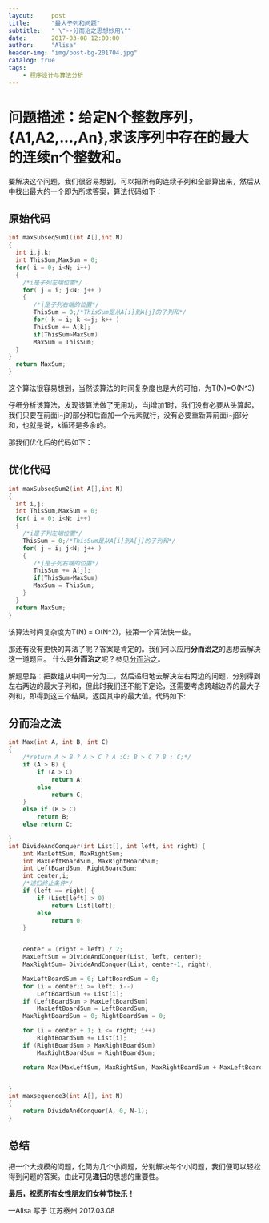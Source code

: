 ```yaml
---
layout:     post
title:      "最大子列和问题"
subtitle:   " \"--分而治之思想妙用\""
date:       2017-03-08 12:00:00
author:     "Alisa"
header-img: "img/post-bg-201704.jpg"
catalog: true
tags:
    - 程序设计与算法分析
---
```


# 问题描述：给定N个整数序列，{A1,A2,...,An},求该序列中存在的**最大的连续n个整数和**。
要解决这个问题，我们很容易想到，可以把所有的连续子列和全部算出来，然后从中找出最大的一个即为所求答案，算法代码如下：  

## 原始代码
```c++
int maxSubseqSum1(int A[],int N)
{
  int i,j,k;
  int ThisSum,MaxSum = 0;
  for( i = 0; i<N; i++)
  {
    /*i是子列左端位置*/
    for( j = i; j<N; j++ )
    {
       /*j是子列右端的位置*/
       ThisSum = 0;/*ThisSum是从A[i]到A[j]的子列和*/
       for( k = i; k <=j; k++ )
       ThisSum += A[k];
       if(ThisSum>MaxSum)
       MaxSum = ThisSum;
  }
}
  return MaxSum;
}
```
这个算法很容易想到，当然该算法的时间复杂度也是大的可怕，为T(N)=O(N^3)

仔细分析该算法，发现该算法做了无用功，当j增加1时，我们没有必要从头算起，我们只要在前面i~j的部分和后面加一个元素就行，没有必要重新算前面i~j部分和，也就是说，k循环是多余的。

那我们优化后的代码如下：  

## 优化代码
```c++
int maxSubseqSum2(int A[],int N)
{
  int i,j;
  int ThisSum,MaxSum = 0;
  for( i = 0; i<N; i++)
  {
    /*i是子列左端位置*/
    ThisSum = 0;/*ThisSum是从A[i]到A[j]的子列和*/
    for( j = i; j<N; j++ )
    {
       /*j是子列右端的位置*/
       ThisSum += A[j];
       if(ThisSum>MaxSum)
       MaxSum = ThisSum;
    }
  }
  return MaxSum;
}
```
该算法时间复杂度为T(N) = O(N^2)，较第一个算法快一些。

那还有没有更快的算法了呢？答案是肯定的。我们可以应用**分而治之**的思想去解决这一道题目。
什么是**分而治之**呢？参见[分而治之](http://baike.baidu.com/link?url=qbcobNUjewEjuwHF51tRRWyFNXeN1f5WPynd-rzXy5OKqiOhJJ6nh76UBdE50-OJykfLjBysDay7e_tuAh_wUtrd0mrGXQcxvuksxUpSt-Bv0N76xssT8-XiP5A3oFOwtwLrDJe3c3K8cuUndbMxRK)。

解题思路：把数组从中间一分为二，然后递归地去解决左右两边的问题，分别得到左右两边的最大子列和，但此时我们还不能下定论，还需要考虑跨越边界的最大子列和，即得到这三个结果，返回其中的最大值。代码如下:  

## 分而治之法
```c++
int Max(int A, int B, int C)
{
    /*return A > B ? A > C ? A :C: B > C ? B : C;*/
    if (A > B) {
        if (A > C)
            return A;
        else
            return C;
    }
    else if (B > C)
        return B;
    else return C;

}
int DivideAndConquer(int List[], int left, int right) {
    int MaxLeftSum, MaxRightSum;
    int MaxLeftBoardSum, MaxRightBoardSum;
    int LeftBoardSum, RightBoardSum;
    int center,i;
    /*递归终止条件*/
    if (left == right) {
        if (List[left] > 0)
            return List[left];
        else
            return 0;
    }


    center = (right + left) / 2;
    MaxLeftSum = DivideAndConquer(List, left, center);
    MaxRightSum= DivideAndConquer(List, center+1, right);

    MaxLeftBoardSum = 0; LeftBoardSum = 0;
    for (i = center;i >= left; i--)
        LeftBoardSum += List[i];
    if (LeftBoardSum > MaxLeftBoardSum)
        MaxLeftBoardSum = LeftBoardSum;
    MaxRightBoardSum = 0; RightBoardSum = 0;

    for (i = center + 1; i <= right; i++)
        RightBoardSum += List[i];
    if (RightBoardSum > MaxRightBoardSum)
        MaxRightBoardSum = RightBoardSum;

    return Max(MaxLeftSum, MaxRightSum, MaxRightBoardSum + MaxLeftBoardSum);


}
int maxsequence3(int A[], int N)
{
    return DivideAndConquer(A, 0, N-1);
}
```
## 总结
把一个大规模的问题，化简为几个小问题，分别解决每个小问题，我们便可以轻松得到问题的答案。由此可见**递归**的思想的重要性。

**最后，祝愿所有女性朋友们女神节快乐！**

—Alisa 写于 江苏泰州 2017.03.08

